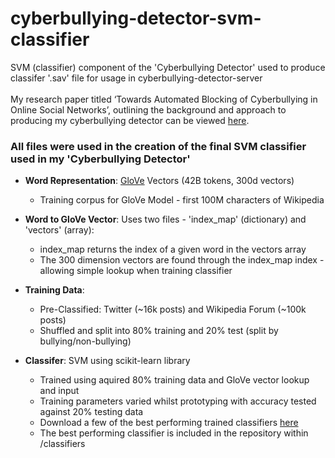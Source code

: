 # cyberbullying-detector-svm-classifier
SVM (classifier) component of the 'Cyberbullying Detector' used to produce classifer '.sav' file for usage in cyberbullying-detector-server
<br></br>
My research paper titled ‘Towards Automated Blocking of Cyberbullying in Online Social Networks’, outlining the background and approach to producing my cyberbullying detector can be viewed [here](http://www.tobycourtis.com/wp-content/uploads/2020/04/Towards-Automated-Blocking-of-Cyberbullying-in-OSNs.pdf).

<h3>All files were used in the creation of the final SVM classifier used in my 'Cyberbullying Detector'</h3>
<ul>
<li><b>Word Representation</b>: <a href="https://nlp.stanford.edu/projects/glove/">GloVe</a> Vectors (42B tokens, 300d vectors)</li>
  <ul>
    <li>Training corpus for GloVe Model - first 100M characters of Wikipedia</li>
  </ul>
</ul>
<ul>
<li><b>Word to GloVe Vector</b>: Uses two files - 'index_map' (dictionary) and 'vectors' (array):</li>
  <ul>
    <li>index_map returns the index of a given word in the vectors array</li>
    <li>The 300 dimension vectors are found through the index_map index - allowing simple lookup when training classifier</li>
  </ul>
</ul>
<ul>
<li><b>Training Data</b>:</li>
  <ul>
  <li>Pre-Classified: Twitter (~16k posts) and Wikipedia Forum (~100k posts)</li>
  <li>Shuffled and split into 80% training and 20% test (split by bullying/non-bullying)</li>
  </ul>
</ul>
<ul>
  <li><b>Classifer</b>: SVM using scikit-learn library</li>
  <ul>
  <li>Trained using aquired 80% training data and GloVe vector lookup and input</li>
  <li>Training parameters varied whilst prototyping with accuracy tested against 20% testing data</li>
  <li>Download a few of the best performing trained classifiers <a href="https://drive.google.com/open?id=1_RR5WVZt3rrFuTVHwXuuruheb48BZcE_">here</a></li>
  <li>The best performing classifier is included in the repository within /classifiers</li>
  </ul>
</ul>
